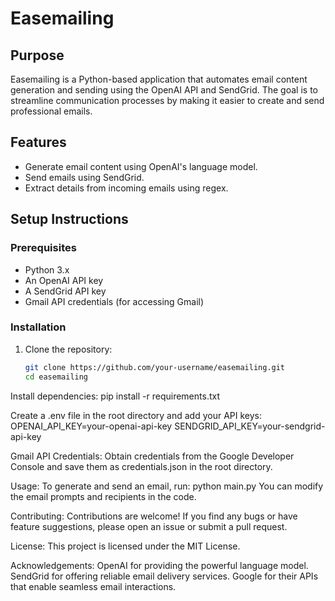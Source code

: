 # Easemailing

## Purpose
Easemailing is a Python-based application that automates email content generation and sending using the OpenAI API and SendGrid. The goal is to streamline communication processes by making it easier to create and send professional emails.

## Features
- Generate email content using OpenAI's language model.
- Send emails using SendGrid.
- Extract details from incoming emails using regex.

## Setup Instructions

### Prerequisites
- Python 3.x
- An OpenAI API key
- A SendGrid API key
- Gmail API credentials (for accessing Gmail)

### Installation
1. Clone the repository:
   ```bash
   git clone https://github.com/your-username/easemailing.git
   cd easemailing

Install dependencies:
pip install -r requirements.txt

Create a .env file in the root directory and add your API keys:
OPENAI_API_KEY=your-openai-api-key
SENDGRID_API_KEY=your-sendgrid-api-key

Gmail API Credentials: Obtain credentials from the Google Developer Console and save them as credentials.json in the root directory.

Usage:
To generate and send an email, run:
python main.py
You can modify the email prompts and recipients in the code.

Contributing:
Contributions are welcome! If you find any bugs or have feature suggestions, please open an issue or submit a pull request.

License:
This project is licensed under the MIT License.

Acknowledgements:
OpenAI for providing the powerful language model.
SendGrid for offering reliable email delivery services.
Google for their APIs that enable seamless email interactions.


